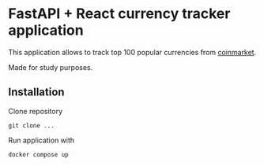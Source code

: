 # FastAPI + React currency tracker application

This application allows to track top 100 popular currencies from [coinmarket](https://coinmarketcap.com/).

Made for study purposes.

## Installation

Clone repository
```
git clone ...
```

Run application with
```
docker compose up
```
